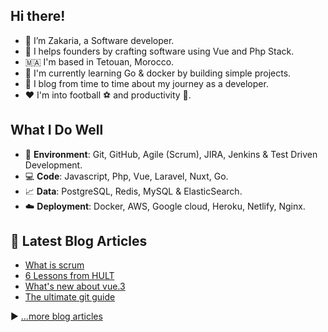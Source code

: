 ## Hi there!

- :wave: I’m Zakaria, a Software developer.
- :rocket: I helps founders by crafting software using Vue and Php Stack.
- 🇲🇦 I'm based in Tetouan, Morocco.
- :hammer: I'm currently learning Go & docker by building simple projects.
- :pencil: I blog from time to time about my journey as a developer.
- :hearts: I'm into football :soccer: and productivity :dart:.

## What I Do Well

- :space_invader: **Environment**: Git, GitHub, Agile (Scrum), JIRA, Jenkins & Test Driven Development.
- :computer: **Code**:  Javascript, Php, Vue, Laravel, Nuxt, Go.
- :chart_with_upwards_trend: **Data**: PostgreSQL, Redis, MySQL & ElasticSearch.
- :cloud: **Deployment**: Docker, AWS, Google cloud, Heroku, Netlify, Nginx.


## 📘 Latest Blog Articles

<!-- BLOG-POST-LIST:START -->
- [What is scrum](https://itszack.tech/blog/scrum)
- [6 Lessons from HULT](https://itszack.tech/blog/hult)
- [What&#39;s new about vue.3](https://itszack.tech/blog/vue)
- [The ultimate git guide](https://itszack.tech/blog/git)
<!-- BLOG-POST-LIST:END -->

▶ [...more blog articles](https://itszack.tech)

